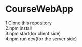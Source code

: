 # CourseWebApp
1.Clone this repository<br>
2.npm install<br>
3.npm start(for client side)<br>
4.npm run dev(for the server side)<br>
